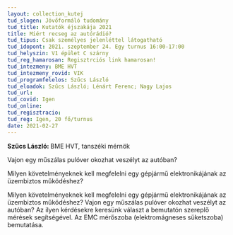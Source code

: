 ```yaml
---
layout: collection_kutej
tud_slogen: Jövőformáló tudomány
tud_title: Kutatók éjszakája 2021
title: Miért recseg az autórádió?
tud_tipus: Csak személyes jelenléttel látogatható
tud_idopont: 2021. szeptember 24. Egy turnus 16:00-17:00
tud_helyszin: V1 épület C szárny
tud_reg_hamarosan: Regisztrciós link hamarosan!
tud_intezmeny: BME HVT
tud_intezmeny_rovid: VIK
tud_programfelelos: Szűcs László
tud_eloadok: Szűcs László; Lénárt Ferenc; Nagy Lajos
tud_url:
tud_covid: Igen
tud_online:
tud_regisztracio:
tud_reg: Igen, 20 fő/turnus
date: 2021-02-27
---
```


<b> Szűcs László: </b> BME HVT, tanszéki mérnök


Vajon egy műszálas pulóver okozhat veszélyt az autóban? 

Milyen követelményeknek kell megfelelni egy gépjármű elektronikájának az üzembiztos működéshez?

Milyen követelményeknek kell megfelelni egy gépjármű elektronikájának az üzembiztos működéshez? Vajon egy műszálas pulóver okozhat veszélyt az autóban? Az ilyen kérdésekre keresünk választ a bemutatón szereplő mérések segítségével. Az EMC mérőszoba (elektromágneses süketszoba) bemutatása.
<br><br>


